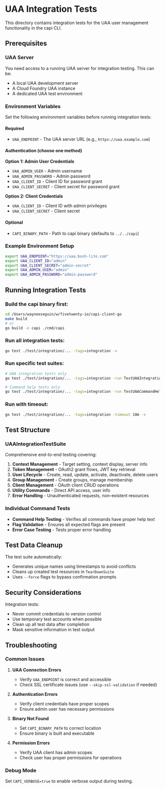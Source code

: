 # UAA Integration Tests

This directory contains integration tests for the UAA user management functionality in the capi CLI.

## Prerequisites

### UAA Server
You need access to a running UAA server for integration testing. This can be:
- A local UAA development server
- A Cloud Foundry UAA instance 
- A dedicated UAA test environment

### Environment Variables

Set the following environment variables before running integration tests:

#### Required
- `UAA_ENDPOINT` - The UAA server URL (e.g., `https://uaa.example.com`)

#### Authentication (choose one method)

**Option 1: Admin User Credentials**
- `UAA_ADMIN_USER` - Admin username
- `UAA_ADMIN_PASSWORD` - Admin password  
- `UAA_CLIENT_ID` - Client ID for password grant
- `UAA_CLIENT_SECRET` - Client secret for password grant

**Option 2: Client Credentials**
- `UAA_CLIENT_ID` - Client ID with admin privileges
- `UAA_CLIENT_SECRET` - Client secret

#### Optional
- `CAPI_BINARY_PATH` - Path to capi binary (defaults to `../../capi`)

### Example Environment Setup

```bash
export UAA_ENDPOINT="https://uaa.bosh-lite.com"
export UAA_CLIENT_ID="admin"
export UAA_CLIENT_SECRET="admin-secret"
export UAA_ADMIN_USER="admin"
export UAA_ADMIN_PASSWORD="admin-password"
```

## Running Integration Tests

### Build the capi binary first:
```bash
cd /Users/wayneeseguin/w/fivetwenty-io/capi-client-go
make build
# or
go build -o capi ./cmd/capi
```

### Run all integration tests:
```bash
go test ./test/integration/... -tags=integration -v
```

### Run specific test suites:
```bash
# UAA integration tests only
go test ./test/integration/... -tags=integration -run TestUAAIntegrationSuite -v

# Command help tests only  
go test ./test/integration/... -tags=integration -run TestUAACommandHelp -v
```

### Run with timeout:
```bash
go test ./test/integration/... -tags=integration -timeout 10m -v
```

## Test Structure

### UAAIntegrationTestSuite
Comprehensive end-to-end testing covering:

1. **Context Management** - Target setting, context display, server info
2. **Token Management** - OAuth2 grant flows, JWT key retrieval
3. **User Lifecycle** - Create, read, update, activate, deactivate, delete users
4. **Group Management** - Create groups, manage membership
5. **Client Management** - OAuth client CRUD operations
6. **Utility Commands** - Direct API access, user info
7. **Error Handling** - Unauthenticated requests, non-existent resources

### Individual Command Tests
- **Command Help Testing** - Verifies all commands have proper help text
- **Flag Validation** - Ensures all expected flags are present
- **Error Case Testing** - Tests proper error handling

## Test Data Cleanup

The test suite automatically:
- Generates unique names using timestamps to avoid conflicts
- Cleans up created test resources in `TearDownSuite`
- Uses `--force` flags to bypass confirmation prompts

## Security Considerations

Integration tests:
- Never commit credentials to version control
- Use temporary test accounts when possible
- Clean up all test data after completion
- Mask sensitive information in test output

## Troubleshooting

### Common Issues

1. **UAA Connection Errors**
   - Verify `UAA_ENDPOINT` is correct and accessible
   - Check SSL certificate issues (use `--skip-ssl-validation` if needed)

2. **Authentication Errors**
   - Verify client credentials have proper scopes
   - Ensure admin user has necessary permissions

3. **Binary Not Found**
   - Set `CAPI_BINARY_PATH` to correct location
   - Ensure binary is built and executable

4. **Permission Errors**
   - Verify UAA client has admin scopes
   - Check user has proper permissions for operations

### Debug Mode

Set `CAPI_VERBOSE=true` to enable verbose output during testing.